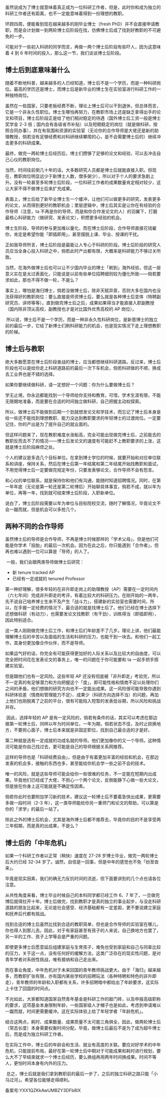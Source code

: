 虽然说成为了博士就意味着真正成为一位科研工作者，但是，此时你和成为独立的科研工作者还有距离，也不一定能意味着得到一份理想的教职。

环顾四周，便能看到现在越来越多的刚毕业博士（fresh PhD）并不会直接申请教职，而是会计划做一到两轮博士后阶段在找，仿佛博士后成了找到好教职的不可避免的一步。

可能对于一些初入科研的同学而言，再做一两个博士后阶段有些吓人，因为这意味着 4 到 6 年时间的投入，那么这一节，我们谈谈博士后阶段。

## **博士后到底意味着什么**

随着不断地科普，越来越多的人已经知道，博士后不是一个学历，而是一种科研岗位。最高的学历还是博士，而博士后是新毕业的博士生在实验室进行科研工作的一种独特岗位。

虽然在一些国家，只要老板经费不断，理论上博士后可以干到退休，但总体而言，它是一个非永久性职位。博士生哪怕再努力，在教职市场上还是缺乏拿得出手的论文和项目，博士后阶段正是给了他们相对稳定的待遇（国外博士后工资一般是博士奖学金 2-3 倍；国内会有各级省市补贴）以及短期稳定的岗位（就是做科研，按照合同办事），并在有氛围和资源的实验室（无论你的合作导师是大佬还是新的助理教授，倘若没有足够经费和对科研继续攀爬的心，是不会需要博士后的）继续冲击更多的科研成果。

最终，做完一两轮博士后经历后，博士们攒够了足够的论文和经验，可以去冲击自己心仪的教职岗位。

当然，时间往前倒几十年的话，大多数研究人员都是博士后就能直接入职。但现在，教职岗位明显远少于新博士人数，僧多粥少），所以对于个人的要求急剧上升。没有一轮甚至多轮博士后阶段，一位科研工作者的成果数量肯定相对较少，这让大家不得不做博士后来扩充成果。

表面上，博士后给了新毕业博士生一个缓冲，让他们可以做更多的研究，发表更多的论文，从而得到更好的教职机会；里层逻辑中，博士后其实是让你在有经验的合作导师（注意，ta 不再是你的导师，而是和你合作发论文的人）的羽翼下，打磨最核心科研能力（做研究、发表论文），积攒更多经验的机会。

博士生阶段，导师的参与更加难以量化，而在博士后阶段，合作导师直接花钱雇你，肯定是希望你能「即插即用」，甚至摆脱上课、毕业、授课的干扰。

正如我导师所言，博士后阶段是最能让人专心于科研的阶段。博士后阶段的研究人员应当全身心投入科研之中，倘若此时产出都有限，大概率是科研能力不够过关所致。

当然，在海外做博士后也可以让不少国内毕业的博士「刷到」海外经验，但这一层意义实在是太过表面化，只能说是以前有些单位招聘细则较为僵化所致——倘若要求如此，那也不得不做一轮，不是么？

事实上，哪怕是海归博士，倘若没做博士后，除非天赋异禀，否则大多在国内也没法获得好的教职岗位：要么直接是师资博士后，要么就是各种博士后变体（特聘副研究员、讲师等等）。直到做完博士后之后，成果如果得当才能直接入职副教授（国内除非顶尖高校，副教授也才是对比国外优秀高校的 AP 岗位）。

 所以说，博士后不是一个学历，而是一种非永久性科研岗位，是新晋博士的独立前的最后一步，它给了新博士们刷科研能力的机会，也是现实情况下走上理想教职的阶梯。

## **博士后与教职**

绝大多数愿意在博士后阶段奋战的博士，应当都想继续科研道路。反过来，博士后阶段也可以是给你走上科研道路前的最后一次下车机会，倘若科研做的不顺，换成去工业界也是不错的选择。

如果你要继续做科研，请一定想好一个问题：你为什么要做博士后？

学无止境，你永远都能找到一个导师给你支持和教育。可惜，学术生涯有限，不能无限期地准备，而是要在合适的时间独立做科研，自己把握主动权探索。

所以，做博士后不能做到后期一个劲就想发论文和学技术，而忘记了博士后本身是给一些还不能找到理想教职、能力没达到教职要求的年轻博士的过渡岗位。一定要记住，你的产出是为了提升自己的就业面的。

但这样问题来了，现在教职难度水涨船高，完全可能出现做完博士后，之前能去的教职反而去不了的情况——博士后发论文的速度有可能赶不上教职要求的上涨，这就是博士后阶段麻烦之处。

个人的建议是多选几个目标单位。在拿到博士学位的时候，就要开始和对应单位联系和讲座，保持关系，然后在博士后第一年结尾和第二年结尾开始找教职和面试，不用觉得博士后一定要做完规定年份，只要发表够论文，合作导师不会有怨言。

和心仪的单位联系，就是保持你和他们有沟通，能随时知道招聘情况。同时，在第一年年底（无论是第一轮还是第二轮博后）开始聊具体事宜，倘若不成，就以年为单位，再等一年，找到就可结束博士后阶段，入职新单位。

说白了，博士后阶段需要以年为单位与目标院校交流，随时了解情况，毕竟论文不会一蹴而就，但是机会可以多抢几个。

## **两种不同的合作导师**

虽然博士后的导师是合作导师，不再是博士时候那样的「学术父母」，但是他们可能是你学术「投胎」的最后一次机会。因为在此之后，你只能遇到「合作者」，但再也难以遇到一位可以算是「导师」的人了。

 一般，我们会跟两类导师做博士后研究：

- 新 tenure tracked AP
- 已经有一定成就的 tenured Professor

第一种好理解，很多年轻的在非升即走岗上的助理教授（AP）需要在一定时间内（六七年间）完成非升即走的考评，有着比较大的科研压力。在刚开始的一两年，先不说自己培养博士生来不及产生「战斗力」，搭建新的实验室也需要时间，所以，在手握一定经费的情况下，最合适的就是找博士后了。他们已经在博士选择下还想做科研（有动力），也需要发论文找教职（有干劲），训练得当（即插即用），因此特别适合。

这一类人刚刚做完博士后工作，和博士后们年龄差不了几岁。理论上讲，他们最能理解博士后的辛苦以及面临的生活和科研的压力，也能干到一块去。和他们一起工作，其身份更加像合作伙伴，而不是导师。

如果运气好的话，你完全有可能获得更加好的人际关系以及比较大的自由度，可以完全把时间花在发表论文的事务上，唯一的问题在于你可能要和 ta 一起手把手搭建实验室。

但是跟他们也有一定风险。这些年轻 AP 还没有彻底被「非升即走」考验完，所以不一定真的有足够潜力和方向把握这个「度」，即可能性格和情商不足以处理你们之间的矛盾，他们想做的研究方向也不一定能出成果。这一风险很可能导致你遇到科研体验差（情商和管理能力不足）、成果少（科研方向选择不当）的问题，再加上他们也刚脱离了之前的平台，很有可能陷入短暂的发表低谷期，所以风险和挑战并存。

 因此，选择年轻的 AP 是有一定风险的，倘若有条件的话，其实可以考虑在那边做第一轮博士后，同样以年为时间单位，一年为期，倘若状态不佳，及时止损换地方，不要担心面子，博士后本来就是非固定职位，找到自己最合适的才是好。

第二种就是选有一定成就的功成名就的导师。他们更加像你的又一个导师。这种情况可能是你自己找过去，更可能是自己的导师根据关系网推荐。

这样的导师也是「科研经费自由」，但是由于有着更加丰富的经验和机会，在那边发表的机会多，接触的东西也多，甚至能给你机会学一些之前不会的技术。

唯一的风险，就是这些导师可能会给你一些很难的任务，不一定能在短期内出成果。毕竟他们已经成了大佬，不担心一个两个论文，反倒能静下心做一些大论文，但是放在你身上这可能就是不确定性因素。

倘若你此时也要附加学习新的技术，建议这一轮博士后不要着急快出成果，更需要多做一段时间（2-3 年），这一类导师能给你另一重师门和论文的帮助，可以算是你的「求学」的最后一站了。

除此之外的博士后机会，尤其是海外博士后都不推荐去，毕竟你的目的不是享受两三年假期，而是真的出成果，不是么？

## **博士后的「中年危机」**

如果一个科研工作者以正常（稍快）速度在 27-28 岁博士毕业，做完一两轮博士后大约已经 32-34 岁了。诚然，自信是一回事，但是中年的感觉也不免「纷至沓来」。

毕竟是现实因素，我们的确无力反抗时间的流逝，但下面要讲到的几个点也请各位注意。

从共性角度来看，博士毕业时候自己的本科同学都已经工作 6、7 年了，一旦做完博后就得拉开十年。博士后做完，找到教职才是真的独立的事业起步，与没走科研道路的朋友比起来，无论是社会感受、经济基础都有一定差距，更不要说建立家庭和抚养后代都有挑战。

找到合适的博士后虽然比找到合适的教职简单，但也是合作导师的实验室在哪儿，你也得人到那儿去。因此，对于有家庭甚至有孩子的人来说，自己换地方也罢了，另一半的工作、孩子上学等会是严重的问题。

即使更多博士后愿意延后组建家庭与生育孩子，难免也受到家庭和自己与同辈比较的压力，关于这一点，没有任何好的缓解方法，这类广泛存在的现实性问题，是对青年学者对系统性挑战，唯有接纳和自己走出来。

而在事业角度，中年危机对于未来回国的青年教师挑战更大。由于「海归」越来越多，而教职扩张有限，亦有国内某些学校的招聘玩法（各种特聘和特色的非升即走），青年教师的年龄和入职都有关系，许多招聘暗中都给出了年龄要求，这实际上卡住了回国的时间点。

不光如此，大家都知道国家自然青年基金是科研工作的敲门砖，以及申报高级职称的要求，这项基金本身限制年龄，一些国家级人才帽子也是如此，考虑到申请难以一蹴而就，时间更需要缓冲。这在实际体验上给了年轻学者「年龄危机」。

结合这两点，耗时、成果数量、成果质量不太可能三角俱全，因此，做两轮博士后（常态长度）本身需要权衡时间分配，毕竟，做博士后最后不是为了成为超牛博士后，而是成为独立科研工作者。

在实际工作中，博士后的年龄会和生活、就业有高度的关联。要应对好学术的中年危机，只能提前布局，最好在第一轮博士后中期对于可能成果和耗时进行规划，要么大不了早结束就求一个博士后经历，要么换组再用两年时间换成果。时间不等人，更怕时间本身有内外的压力。

 总之，博士后就是我们拿到教职前的最后一步了，之后的独立科研之路只能「小马过河」。希望各位能够走得顺利。

备案号:YXX1QZKkAwUMBZY3DFb8lX